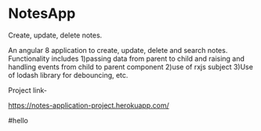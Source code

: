 # NotesApp
Create, update, delete notes.


An angular 8 application to create, update, delete and search notes.
Functionality includes 
1)passing data from parent to child and raising and handling events from child to parent component
2)use of rxjs subject
3)Use of lodash library for debouncing, etc.

Project link- 

https://notes-application-project.herokuapp.com/

#hello
